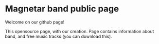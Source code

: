 # Magnetar band public page
Welcome on our github page!

This opensource page, with our creation. Page contains information about band, and free music tracks (you can download this).
